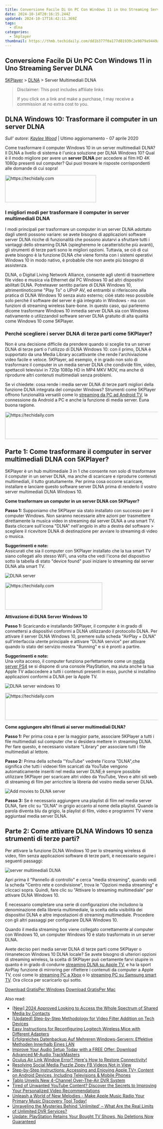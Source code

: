 ```yaml
---
title: Conversione Facile Di Un PC Con Windows 11 in Uno Streaming Server DLNA
date: 2024-10-14T20:16:15.244Z
updated: 2024-10-17T16:42:11.369Z
tags:
  - dlna
categories:
  - 5kplayer
thumbnail: https://thmb.techidaily.com/dd1b377f0a177d81939c2e9879a9449aa15d2816c9d71de8279c052980247986.jpg
---
```


## Conversione Facile Di Un PC Con Windows 11 in Uno Streaming Server DLNA

[5KPlayer](https://tools.techidaily.com/5kplayer/products/) \> [DLNA](https://tools.techidaily.com/5kplayer/dlna/) \> Server Multimediali DLNA

>  Disclaimer: This post includes affiliate links
>
>  If you click on a link and make a purchase, I may receive a commission at no extra cost to you.
>

## DLNA Windows 10: Trasformare il computer in un server DLNA

 _Sull' autore: [Kaylee Wood](https://twitter.com/CoolKateylee?lang=en)_ | Ultimo aggiornamento - 07 aprile 2020

Come trasformare il computer Windows 10 in un server multimediali DLNA? Il DLNA a livello di sistema è l'unica soluzione per DLNA Windows 10? Qual è il modo migliore per avere un **server DLNA** per accedere ai film HD 4K 1080p presenti sul computer? Qui puoi trovare le risposte corrispondenti alle domande di cui sopra!

<!-- affiliate ads begin -->
<a href="https://aligracehair.sjv.io/c/5597632/2047346/19272" target="_top" id="2047346">
  <img src="//a.impactradius-go.com/display-ad/19272-2047346" border="0" alt="https://techidaily.com" width="300" height="90"/>
</a>
<img height="0" width="0" src="https://aligracehair.sjv.io/i/5597632/2047346/19272" style="position:absolute;visibility:hidden;" border="0" />
<!-- affiliate ads end -->

### I migliori modi per trasformare il computer in server multimediali DLNA

I modi principali per trasformare un computer in un server DLNA adottato dagli utenti possono variare: se avete bisogno di applicazioni software server DLNA ricche di funzionalità che possono aiutarvi a sfruttare tutti i vantaggi dello streaming DLNA (spiegheremo le caratteristiche più avanti), gli strumenti di terze parti sono le migliori opzioni. Tuttavia, se ciò di cui avete bisogno è la funzione DLNA che viene fornita con i sistemi operativi Windows 10 in modo nativo, è probabile che non avete più bisogno di assistenza.

DLNA, o Digital Living Network Alliance, consente agli utenti di trasmettere file video e musica via Ethernet dal PC Windows 10 ad altri dispositivi abilitati DLNA. Potreteaver sentito parlare di DLNA Windows 10, altrimentinoticome "Play To" o UPnP AV, ed entrambi si riferiscono alla pratica di DLNA Windows 10 senza aiuto esterno; ciòè stato reso possibile solo perché il software del server è già integrato in Windows - ma con funzioni di streaming wireless bare-bone. In questo caso, qui parleremo dicome trasformare Windows 10 inmedia server DLNA sia con Windows nativamente o utilizzandoil software server DLNA gratuito di alta qualità come Windows 10 come 5KPlayer. 

### Perché scegliere i server DLNA di terze parti come 5KPlayer?

Non è una decisione difficile da prendere quando si sceglie tra un server DLNA di terze parti o l'utilizzo di DLNA Windows 10: con il primo, DLNA è supportato da una Media Library accattivante che rende l'archiviazione video facile e veloce. 5KPlayer, ad esempio, è in grado non solo di trasformare il computer in un media server DLNA che condivide film, video, spettacoli televisivi in 720p 1080p HD in MP4 MKV MOV, ma anche di riprodurre altri contenuti multimediali senza problemi.

Se vi chiedete: cosa rende i media server DLNA di terze parti migliori della funzione DLNA integrata del computer Windows? Strumenti come 5KPlayer offrono funzionalità versatili come lo [streaming da PC ad Android TV](https://tools.techidaily.com/5kplayer/dlna/), la connessione da Android a PC e anche la funzione di media server. Èuna buona ragione.

<!-- affiliate ads begin -->
<a href="https://aligracehair.sjv.io/c/5597632/1938750/19272" target="_top" id="1938750">
  <img src="//a.impactradius-go.com/display-ad/19272-1938750" border="0" alt="https://techidaily.com" width="728" height="90"/>
</a>
<img height="0" width="0" src="https://aligracehair.sjv.io/i/5597632/1938750/19272" style="position:absolute;visibility:hidden;" border="0" />
<!-- affiliate ads end -->

## Parte 1: Come trasformare il computer in server multimediali DLNA con 5KPlayer?

5KPlayer è un hub multimediale 3 in 1 che consente non solo di trasformare il computer in un server DLNA, ma anche di scaricare e riprodurre contenuti multimediali, il tutto gratuitamente. Per prima cosa occorre scaricare, installare e lanciare questo software server DLNA prima di renderlo il vostro server multimediali DLNA Windows 10.

**Come trasformare un computer in un server DLNA con 5KPlayer?**

**Passo 1:** Supponiamo che 5KPlayer sia stato installato con successo per il computer Windows. Non saranno necessarie altre azioni per trasmettere direttamente la musica video in streaming dal server DLNA a una smart TV. Basta cliccare sull'icona "DLNA" nell'angolo in alto a destra del software > scegliere il ricevitore DLNA di destinazione per avviare lo streaming di video o musica.

**Suggerimenti e note:**  
 Assicurati che sia il computer con 5KPlayer installato che la tua smart TV siano collegati allo stesso WiFi, una volta che vedi l'icona del dispositivo sotto la tabella di stato "device found" puoi iniziare lo streaming dal server DLNA alla smart TV. 

![DLNA server](https://www.5kplayer.com/dlna-it/../dlna/img/dlna-compliant-5kplayer.jpg) 

<!-- affiliate ads begin -->
<a href="https://aligracehair.sjv.io/c/5597632/2135357/19272" target="_top" id="2135357">
  <img src="//a.impactradius-go.com/display-ad/19272-2135357" border="0" alt="https://techidaily.com" width="320" height="90"/>
</a>
<img height="0" width="0" src="https://aligracehair.sjv.io/i/5597632/2135357/19272" style="position:absolute;visibility:hidden;" border="0" />
<!-- affiliate ads end -->

**Attivazione di DLNA Server Windows 10**

**Passo 1:** Scaricando e installando 5KPlayer, il computer è in grado di connettersi a dispositivi conformi a DLNA utilizzando il protocollo DLNA. Per attivare il server DLNA Windows 10, premere sulla scheda "AirPlay + DLNA" sull'interfaccia utente principale e attivare "DLNA service" per attivare quando lo stato del servizio mostra "Running" e si è pronti a partire.

**Suggerimenti e note:**  
 Una volta acceso, il computer funziona perfettamente come un [media server PS4](https://tools.techidaily.com/5kplayer/dlna/) se si dispone di una console PlayStation, ma aiuta anche la tua Apple TV adaccedere a tutti i contenuti presenti in esso, purché si installino applicazioni conformi a DLNA per la Apple TV. 

![DLNA server windows 10](https://www.5kplayer.com/dlna-it/../dlna/img/turn-on-dlna-server.jpg) 

<!-- affiliate ads begin -->
<a href="https://ephamedtechinc.pxf.io/c/5597632/2137208/26400" target="_top" id="2137208">
  <img src="//a.impactradius-go.com/display-ad/26400-2137208" border="0" alt="https://techidaily.com" width="728" height="90"/>
</a>
<img height="0" width="0" src="https://ephamedtechinc.pxf.io/i/5597632/2137208/26400" style="position:absolute;visibility:hidden;" border="0" />
<!-- affiliate ads end -->

**Come aggiungere altri filmati ai server multimediali DLNA?**

**Passo 1:** Per prima cosa e per la maggior parte, associare 5KPlayer a tutti i file multimediali sul computer che si desidera mettere in streaming DLNA. Per fare questo, è necessario visitare "Library" per associare tutti i file multimediali al lettore. 

**Passo 2:** Prima della scheda "YouTube" vedrete l'icona "DLNA",che significa che tutti i videoei film scaricati da YouTube vengono automaticamente inseriti nel media server DLNE;è sempre possibile utilizzare 5KPlayer per scaricare altri video da YouTube, Vevo e altri siti web di streaming di film per arricchire la libreria del vostro media server DLNA.

![Add movies to DLNA server](https://www.5kplayer.com/dlna-it/../dlna/img/dlna-server.jpg) 

**Passo 3:** Se è necessario aggiungere una playlist di film nel media server DLNA, fare clic su "DLNA" in grigio accanto al nome della playlist. Quando la parola diventa blu da grigio, la playlist di film, video e programmi TV viene aggiuntaal media server DLNA. 

## Parte 2: Come attivare DLNA Windows 10 senza strumenti di terze parti?

Per attivare la funzione DLNA Windows 10 per lo streaming wireless di video, film senza applicazioni software di terze parti, è necessario seguire i seguenti passaggi:

![server multimediali DLNA](https://www.5kplayer.com/dlna-it/../dlna/img/enable-windows-10-dlna-media-server.jpg)

Apri prima il "Pannello di controllo" e cerca "media streaming", quando vedi la scheda "Centro rete e condivisione", trova le "Opzioni media streaming" e cliccaci sopra. Quindi, fare clic su "Attivare lo streaming multimediale" per attivare DLNA Windows 10\. 

È necessario completare una serie di configurazioni che includono la denominazione della libreria multimediale, la scelta della visibilità dei dispositivi DLNA e altre impostazioni di streaming multimediale. Procedere con gli altri passaggi per configurare DLNA Windows 10.

Quando il media streaming box viene collegato correttamente al computer con Windows 10, un computer Windows 10 è stato trasformato in un server DLNA. 

Avete deciso peri media server DLNA di terze parti come 5KPlayer o rimanetecon Windows 10 DLNA locale? Se avete bisogno di ulteriori opzioni di streaming wireless, la scelta di 5KPlayer può certamente farvi stupire in quanto è in grado di condurre [streaming DLNA su Apple TV](https://tools.techidaily.com/5kplayer/dlna/), e ha la sport AirPlay funzione di mirroring per riflettere i contenuti da computer a Apple TV, così come lo [streaming PC a Xbox](https://tools.techidaily.com/5kplayer/dlna/) o lo [streaming PC su Samsung smart TV](https://tools.techidaily.com/5kplayer/dlna/). Ora clicca per scaricarlo qui sotto.

[Download GratisPer Windows](https://tools.techidaily.com/5kplayer/products/) [Download GratisPer Mac](https://tools.techidaily.com/5kplayer/products/)

<ins class="adsbygoogle"
     style="display:block"
     data-ad-format="autorelaxed"
     data-ad-client="ca-pub-7571918770474297"
     data-ad-slot="1223367746"></ins>

<ins class="adsbygoogle"
     style="display:block"
     data-ad-client="ca-pub-7571918770474297"
     data-ad-slot="8358498916"
     data-ad-format="auto"
     data-full-width-responsive="true"></ins>

<span class="atpl-alsoreadstyle">Also read:</span>
<div><ul>
<li><a href="https://facebook-video-files.techidaily.com/new-2024-approved-looking-to-access-the-whole-spectrum-of-shared-media-by-contacts/"><u>[New] 2024 Approved Looking to Access the Whole Spectrum of Shared Media by Contacts</u></a></li>
<li><a href="https://extra-approaches.techidaily.com/updated-step-by-step-methodology-for-video-filter-addition-on-tech-devices/"><u>[Updated] Step-by-Step Methodology for Video Filter Addition on Tech Devices</u></a></li>
<li><a href="https://tech-recovery.techidaily.com/easy-instructions-for-reconfiguring-logitech-wireless-mice-with-different-adapters/"><u>Easy Instructions for Reconfiguring Logitech Wireless Mice with Different Adapters</u></a></li>
<li><a href="https://win-deluxe.techidaily.com/erfolgreiches-datenbackup-auf-mehreren-windows-servern-effektive-methoden-innerhalb-eines-lan/"><u>Erfolgreiches Datenbackup Auf Mehreren Windows-Servern: Effektive Methoden Innerhalb Eines LAN</u></a></li>
<li><a href="https://hardware-updates.techidaily.com/improve-your-audio-setup-today-with-a-free-offer-download-advanced-m-audio-trackmasters/"><u>Improve Your Audio Setup Today with a FREE Offer: Download Advanced M-Audio TrackMasters</u></a></li>
<li><a href="https://techtrends.techidaily.com/oculus-air-link-window-error-heres-how-to-restore-connectivity/"><u>Oculus Air Link Window Error? Here's How to Restore Connectivity!</u></a></li>
<li><a href="https://facebook-video-content.techidaily.com/resolving-social-media-puzzle-zippy-fb-videos-not-in-view/"><u>Resolving Social Media Puzzle Zippy FB Videos Not in View</u></a></li>
<li><a href="https://media-tips.techidaily.com/step-by-step-instructions-accessing-and-enjoying-apple-tvplus-content-on-android-devices-including-televisions-and-mobile-phones/"><u>Step-by-Step Instructions: Accessing and Enjoying Apple TV+ Content on Android Devices, Including Televisions & Mobile Phones</u></a></li>
<li><a href="https://media-tips.techidaily.com/tablo-unveils-new-4-channel-over-the-air-dvr-system/"><u>Tablo Unveils New 4-Channel Over-The-Air DVR System</u></a></li>
<li><a href="https://media-tips.techidaily.com/tired-of-unwanted-youtube-content-discover-the-secrets-to-improving-your-personalized-video-recommendations/"><u>Tired of Unwanted YouTube Content? Discover the Secrets to Improving Your Personalized Video Recommendations</u></a></li>
<li><a href="https://media-tips.techidaily.com/unleash-a-world-of-new-melodies-make-apple-music-radio-your-primary-music-discovery-tool-today/"><u>Unleash a World of New Melodies - Make Apple Music Radio Your Primary Music Discovery Tool Today!</u></a></li>
<li><a href="https://media-tips.techidaily.com/unraveling-the-mysteries-behind-unlimited-what-are-the-real-limits-of-unlimited-dvr-services/"><u>Unraveling the Mysteries Behind 'Unlimited' – What Are the Real Limits of Unlimited DVR Services?</u></a></li>
<li><a href="https://media-tips.techidaily.com/update-playstation-retains-your-bought-tv-shows-no-deletions-now-guaranteed/"><u>Update: PlayStation Retains Your Bought TV Shows, No Deletions Now Guaranteed</u></a></li>
</ul></div>

